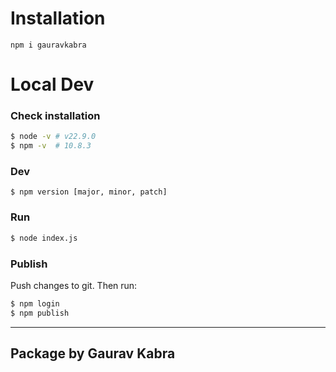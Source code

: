 # Installation

```
npm i gauravkabra
```


# Local Dev

### Check installation

```bash
$ node -v # v22.9.0
$ npm -v  # 10.8.3
```

### Dev

```
$ npm version [major, minor, patch]
```

### Run

```bash
$ node index.js
```

### Publish
Push changes to git. Then run:

```bash
$ npm login
$ npm publish
```

---
Package by Gaurav Kabra
---
